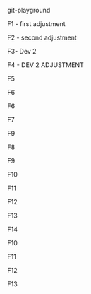 git-playground

F1 - first adjustment

F2 - second adjustment

F3- Dev 2

F4 - DEV 2 ADJUSTMENT

F5

F6

F6

F7

F9

F8

F9

F10

F11

F12

F13

F14

F10

F11

F12

F13

